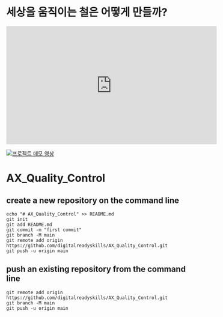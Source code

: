 # 세상을 움직이는 철은 어떻게 만들까?

<iframe width="560" height="315" src="https://www.youtube.com/embed/vdhCVePGLmM?si=3P51UktEDRbfSN2T" title="YouTube video player" frameborder="0" allow="accelerometer; autoplay; clipboard-write; encrypted-media; gyroscope; picture-in-picture; web-share" referrerpolicy="strict-origin-when-cross-origin" allowfullscreen></iframe>


[![프로젝트 데모 영상](http://img.youtube.com/vi/vdhCVePGLmM/0.jpg)](https://www.youtube.com/watch?v=vdhCVePGLmM)


# AX_Quality_Control

## create a new repository on the command line

```
echo "# AX_Quality_Control" >> README.md
git init
git add README.md
git commit -m "first commit"
git branch -M main
git remote add origin https://github.com/digitalreadyskills/AX_Quality_Control.git
git push -u origin main
```

## push an existing repository from the command line
```
git remote add origin https://github.com/digitalreadyskills/AX_Quality_Control.git
git branch -M main
git push -u origin main
```
